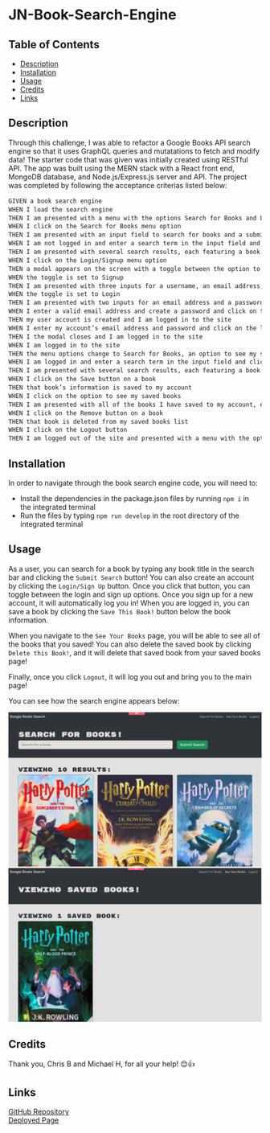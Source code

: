 # JN-Book-Search-Engine


## Table of Contents

- [Description](#description)
- [Installation](#installation)
- [Usage](#usage)
- [Credits](#credits)
- [Links](#links)


## Description

Through this challenge, I was able to refactor a Google Books API search engine so that it uses GraphQL queries and mutatations to fetch and modify data! The starter code that was given was initially created using RESTful API. The app was built using the MERN stack with a React front end, MongoDB database, and Node.js/Express.js server and API. The project was completed by following the acceptance criterias listed below:

```md
GIVEN a book search engine
WHEN I load the search engine
THEN I am presented with a menu with the options Search for Books and Login/Signup and an input field to search for books and a submit button
WHEN I click on the Search for Books menu option
THEN I am presented with an input field to search for books and a submit button
WHEN I am not logged in and enter a search term in the input field and click the submit button
THEN I am presented with several search results, each featuring a book’s title, author, description, image, and a link to that book on the Google Books site
WHEN I click on the Login/Signup menu option
THEN a modal appears on the screen with a toggle between the option to log in or sign up
WHEN the toggle is set to Signup
THEN I am presented with three inputs for a username, an email address, and a password, and a signup button
WHEN the toggle is set to Login
THEN I am presented with two inputs for an email address and a password and login button
WHEN I enter a valid email address and create a password and click on the signup button
THEN my user account is created and I am logged in to the site
WHEN I enter my account’s email address and password and click on the login button
THEN I the modal closes and I am logged in to the site
WHEN I am logged in to the site
THEN the menu options change to Search for Books, an option to see my saved books, and Logout
WHEN I am logged in and enter a search term in the input field and click the submit button
THEN I am presented with several search results, each featuring a book’s title, author, description, image, and a link to that book on the Google Books site and a button to save a book to my account
WHEN I click on the Save button on a book
THEN that book’s information is saved to my account
WHEN I click on the option to see my saved books
THEN I am presented with all of the books I have saved to my account, each featuring the book’s title, author, description, image, and a link to that book on the Google Books site and a button to remove a book from my account
WHEN I click on the Remove button on a book
THEN that book is deleted from my saved books list
WHEN I click on the Logout button
THEN I am logged out of the site and presented with a menu with the options Search for Books and Login/Signup and an input field to search for books and a submit button  
```


## Installation
In order to navigate through the book search engine code, you will need to:

- Install the dependencies in the package.json files by running `npm i` in the integrated terminal <br>
- Run the files by typing `npm run develop` in the root directory of the integrated terminal <br>


## Usage

As a user, you can search for a book by typing any book title in the search bar and clicking the ```Submit Search``` button! You can also create an account by clicking the ```Login/Sign Up``` button. Once you click that button, you can toggle between the login and sign up options. Once you sign up for a new account, it will automatically log you in! When you are logged in, you can save a book by clicking the ```Save This Book!``` button below the book information. 

When you navigate to the ```See Your Books``` page, you will be able to see all of the books that you saved! You can also delete the saved book by clicking ```Delete this Book!```, and it will delete that saved book from your saved books page!

Finally, once you click ```Logout```, it will log you out and bring you to the main page!

You can see how the search engine appears below:

![Main Page](./client/src/assets/main.png)
![Saved Page](./client/src/assets/saved.png)


## Credits

Thank you, Chris B and Michael H, for all your help! 😊👍


## Links

[GitHub Repository](https://github.com/jkimys2/JN-Book-Search-Engine) <br>
[Deployed Page](https://jn-book-search-engine.onrender.com/)
